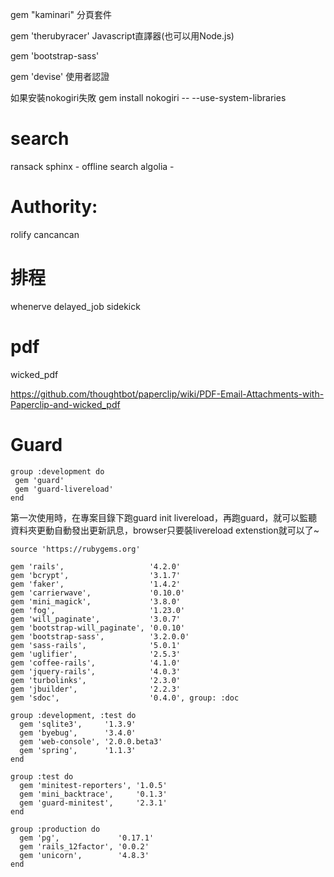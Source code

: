 gem "kaminari" 分頁套件

gem 'therubyracer' Javascript直譯器(也可以用Node.js)

gem 'bootstrap-sass'

gem 'devise' 使用者認證

如果安裝nokogiri失敗
gem install nokogiri -- --use-system-libraries


# search
ransack
sphinx - offline search
algolia -

# Authority:
rolify cancancan


# 排程
whenerve
delayed_job
sidekick

# pdf
wicked_pdf

https://github.com/thoughtbot/paperclip/wiki/PDF-Email-Attachments-with-Paperclip-and-wicked_pdf



# Guard
```
group :development do
 gem 'guard'
 gem 'guard-livereload'
end
```

第一次使用時，在專案目錄下跑guard init livereload，再跑guard，就可以監聽資料夾更動自動發出更新訊息，browser只要裝livereload extenstion就可以了~



```
source 'https://rubygems.org'

gem 'rails',                   '4.2.0'
gem 'bcrypt',                  '3.1.7'
gem 'faker',                   '1.4.2'
gem 'carrierwave',             '0.10.0'
gem 'mini_magick',             '3.8.0'
gem 'fog',                     '1.23.0'
gem 'will_paginate',           '3.0.7'
gem 'bootstrap-will_paginate', '0.0.10'
gem 'bootstrap-sass',          '3.2.0.0'
gem 'sass-rails',              '5.0.1'
gem 'uglifier',                '2.5.3'
gem 'coffee-rails',            '4.1.0'
gem 'jquery-rails',            '4.0.3'
gem 'turbolinks',              '2.3.0'
gem 'jbuilder',                '2.2.3'
gem 'sdoc',                    '0.4.0', group: :doc

group :development, :test do
  gem 'sqlite3',     '1.3.9'
  gem 'byebug',      '3.4.0'
  gem 'web-console', '2.0.0.beta3'
  gem 'spring',      '1.1.3'
end

group :test do
  gem 'minitest-reporters', '1.0.5'
  gem 'mini_backtrace',     '0.1.3'
  gem 'guard-minitest',     '2.3.1'
end

group :production do
  gem 'pg',             '0.17.1'
  gem 'rails_12factor', '0.0.2'
  gem 'unicorn',        '4.8.3'
end
```